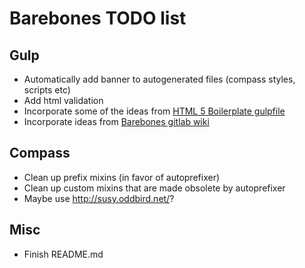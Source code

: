 # Barebones TODO list

## Gulp

 * Automatically add banner to autogenerated files (compass styles, scripts etc)
 * Add html validation
 * Incorporate some of the ideas from [HTML 5 Boilerplate gulpfile](https://github.com/h5bp/html5-boilerplate/blob/master/gulpfile.js)
 * Incorporate ideas from [Barebones gitlab wiki](https://gitlab.com/popel/barebones/wikis/home)

## Compass

 * Clean up prefix mixins (in favor of autoprefixer)
 * Clean up custom mixins that are made obsolete by autoprefixer
 * Maybe use http://susy.oddbird.net/?

## Misc

 * Finish README.md
